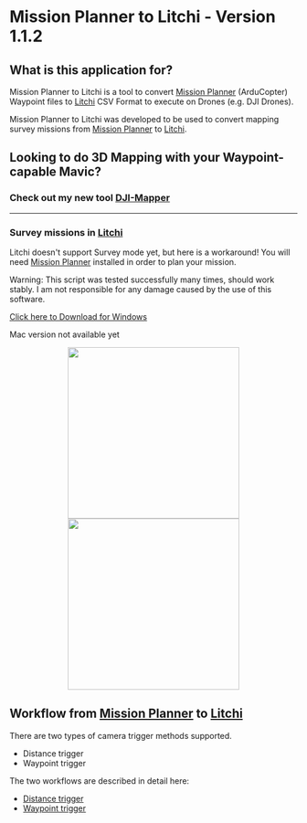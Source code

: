 # Mission Planner to Litchi - Version 1.1.2
## What is this application for?
Mission Planner to Litchi is a tool to convert 
[Mission Planner](https://ardupilot.org/planner/docs/mission-planner-installation.html) (ArduCopter) 
Waypoint files to [Litchi](https://flylitchi.com/) CSV Format to execute on Drones (e.g. DJI Drones). 

Mission Planner to Litchi was developed to be used to convert mapping survey missions from 
[Mission Planner](https://ardupilot.org/planner/docs/mission-planner-installation.html) to 
[Litchi](https://flylitchi.com/).

## Looking to do 3D Mapping with your Waypoint-capable Mavic?
### **Check out my new tool [DJI-Mapper](https://github.com/YarosMallorca/DJI-Mapper)**

<hr>

### Survey missions in [Litchi](https://flylitchi.com/)

Litchi doesn't support Survey mode yet, but here is a workaround!
You will need [Mission Planner](https://ardupilot.org/planner/docs/mission-planner-installation.html) installed 
in order to plan your mission.

Warning: This script was tested successfully many times, should work stably. 
I am not responsible for any damage caused by the use of this software.

[Click here to Download for Windows](https://github.com/YarostheLaunchpadder/MissionPlanner-to-Litchi/releases/download/Alpha/Mission.Planner.to.Litchi.exe)

Mac version not available yet

<center>
<img src="https://github.com/YarostheLaunchpadder/MissionPlanner-to-Litchi/blob/main/docs/images/MissionPlanner_Screenshot.jpg?raw=true" height="300">
<img src="https://github.com/YarostheLaunchpadder/MissionPlanner-to-Litchi/blob/main/docs/images/Litchi_Screenshot.jpg?raw=true" height="300">
</center>

## Workflow from [Mission Planner](https://ardupilot.org/planner/docs/mission-planner-installation.html) to [Litchi](https://flylitchi.com/)

There are two types of camera trigger methods supported.

- Distance trigger
- Waypoint trigger

The two workflows are described in detail here:

- [Distance trigger](https://github.com/YarostheLaunchpadder/MissionPlanner-to-Litchi/blob/main/docs/MP_trigger_dist.md)
- [Waypoint trigger](https://github.com/YarostheLaunchpadder/MissionPlanner-to-Litchi/blob/main/docs/MP_cam_ctrl.md)
